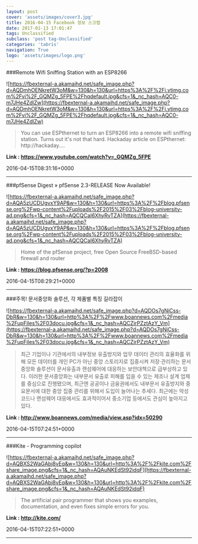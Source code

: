 ```yaml
---
layout: post
cover: 'assets/images/cover3.jpg'
title: 2016-04-15 Facebook 정보 스크랩
date: 2017-01-13 17:01:47
tags: Unclassified
subclass: 'post tag-Unclassified'
categories: 'tabris'
navigation: True
logo: 'assets/images/logo.png'
---
```


###Remote Wifi Sniffing Station with an ESP8266

![https://fbexternal-a.akamaihd.net/safe_image.php?d=AQDmhOENkretW3oM&w=130&h=130&url=https%3A%2F%2Fi.ytimg.com%2Fvi%2F_GQMZg_5FPE%2Fhqdefault.jpg&cfs=1&_nc_hash=AQC0-m7JHe4ZdlZw](https://fbexternal-a.akamaihd.net/safe_image.php?d=AQDmhOENkretW3oM&w=130&h=130&url=https%3A%2F%2Fi.ytimg.com%2Fvi%2F_GQMZg_5FPE%2Fhqdefault.jpg&cfs=1&_nc_hash=AQC0-m7JHe4ZdlZw)

>You can use ESPthernet to turn an ESP8266 into a remote wifi sniffing station. Turns out it's not that hard. Hackaday article on ESPthernet: http://hackaday....

**Link : <https://www.youtube.com/watch?v=_GQMZg_5FPE>**

2016-04-15T08:31:16+0000

---

###pfSense Digest » pfSense 2.3-RELEASE Now Available!

![https://fbexternal-a.akamaihd.net/safe_image.php?d=AQA5zUCDUgvxY9AP&w=130&h=130&url=https%3A%2F%2Fblog.pfsense.org%2Fwp-content%2Fuploads%2F2015%2F03%2Fblog-university-ad.png&cfs=1&_nc_hash=AQCQCaI6XhyRvTZA](https://fbexternal-a.akamaihd.net/safe_image.php?d=AQA5zUCDUgvxY9AP&w=130&h=130&url=https%3A%2F%2Fblog.pfsense.org%2Fwp-content%2Fuploads%2F2015%2F03%2Fblog-university-ad.png&cfs=1&_nc_hash=AQCQCaI6XhyRvTZA)

>Home of the pfSense project, free Open Source FreeBSD-based firewall and router

**Link : <https://blog.pfsense.org/?p=2008>**

2016-04-15T08:29:21+0000

---

###주목! 문서중앙화 솔루션, 각 제품별 특징 길라잡이

![https://fbexternal-a.akamaihd.net/safe_image.php?d=AQDOs7gNiCss-DbR&w=130&h=130&url=http%3A%2F%2Fwww.boannews.com%2Fmedia%2FupFiles%2F03docu.jpg&cfs=1&_nc_hash=AQCZirPZztAzY_Vm](https://fbexternal-a.akamaihd.net/safe_image.php?d=AQDOs7gNiCss-DbR&w=130&h=130&url=http%3A%2F%2Fwww.boannews.com%2Fmedia%2FupFiles%2F03docu.jpg&cfs=1&_nc_hash=AQCZirPZztAzY_Vm)

>최근 기업이나 기관에서의 내부정보 유출방지와 업무 데이터 관리의 효율화를 위해 모든 데이터를 개인 PC가 아닌 중앙 스토리지로 집중시켜 저장·관리하는 문서중앙화 솔루션이 문서유출과 랜섬웨어에 대응하는 보안대책으로 급부상하고 있다. 이러한 문서중앙화는 내부문서 유출로 피해를 입을 수 있는 제조나 설계 업체를 중심으로 진행됐으며, 최근엔 공공이나 금융권에서도 내부문서 유출방지와 중요문서에 대한 중앙 집중 관리를 위해서 도입이 늘어나는 추세다. 최근에는 악성코드나 랜섬웨어 대응에서도 효과적이어서 중소기업 등에서도 관심이 높아지고 있다.

**Link : <http://www.boannews.com/media/view.asp?idx=50290>**

2016-04-15T07:24:51+0000

---

###Kite - Programming copilot

![https://fbexternal-a.akamaihd.net/safe_image.php?d=AQBXS2WaGAbj8vEq&w=130&h=130&url=http%3A%2F%2Fkite.com%2Fshare_image.png&cfs=1&_nc_hash=AQAuNKEdSt92idqF](https://fbexternal-a.akamaihd.net/safe_image.php?d=AQBXS2WaGAbj8vEq&w=130&h=130&url=http%3A%2F%2Fkite.com%2Fshare_image.png&cfs=1&_nc_hash=AQAuNKEdSt92idqF)

>The artificial pair programmer that shows you examples, documentation, and even fixes simple errors for you.

**Link : <http://kite.com/>**

2016-04-15T07:22:51+0000

---

